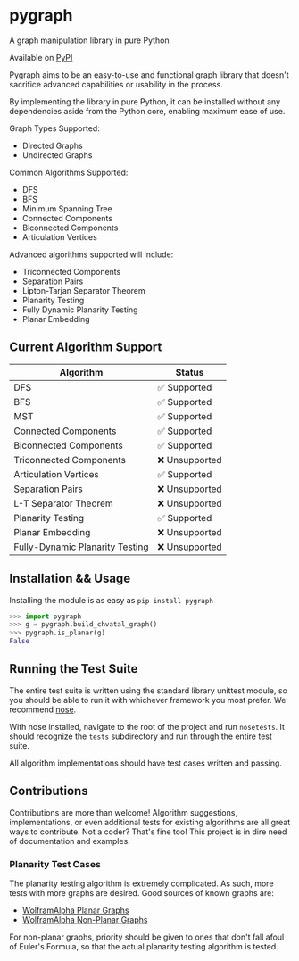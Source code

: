 # pygraph
A graph manipulation library in pure Python

Available on [PyPI](https://pypi.python.org/pypi/pygraph)

Pygraph aims to be an easy-to-use and functional graph library that doesn't sacrifice advanced capabilities or usability in the process.

By implementing the library in pure Python, it can be installed without any dependencies aside from the Python core, enabling maximum ease of use.

Graph Types Supported:
* Directed Graphs
* Undirected Graphs

Common Algorithms Supported:
* DFS
* BFS
* Minimum Spanning Tree
* Connected Components
* Biconnected Components
* Articulation Vertices

Advanced algorithms supported will include:
* Triconnected Components
* Separation Pairs
* Lipton-Tarjan Separator Theorem
* Planarity Testing
* Fully Dynamic Planarity Testing
* Planar Embedding

## Current Algorithm Support
Algorithm | Status
--------- | ------
DFS | :white_check_mark: Supported
BFS | :white_check_mark: Supported
MST | :white_check_mark: Supported
Connected Components | :white_check_mark: Supported
Biconnected Components | :white_check_mark: Supported
Triconnected Components | :x: Unsupported
Articulation Vertices | :white_check_mark: Supported
Separation Pairs | :x: Unsupported
L-T Separator Theorem | :x: Unsupported
Planarity Testing | :white_check_mark: Supported
Planar Embedding | :x: Unsupported
Fully-Dynamic Planarity Testing | :x: Unsupported


## Installation && Usage
Installing the module is as easy as `pip install pygraph`

```python
>>> import pygraph
>>> g = pygraph.build_chvatal_graph()
>>> pygraph.is_planar(g)
False
```

## Running the Test Suite
The entire test suite is written using the standard library unittest module, so you should be able to run it with whichever framework you most prefer. We recommend [nose](http://nose.readthedocs.io/).

With nose installed, navigate to the root of the project and run `nosetests`. It should recognize the `tests` subdirectory and run through the entire test suite.

All algorithm implementations should have test cases written and passing.


## Contributions
Contributions are more than welcome! Algorithm suggestions, implementations, or even additional tests for existing algorithms are all great ways to contribute. Not a coder? That's fine too! This project is in dire need of documentation and examples.

### Planarity Test Cases
The planarity testing algorithm is extremely complicated. As such, more tests with more graphs are desired. Good sources of known graphs are:

* [WolframAlpha Planar Graphs](http://mathworld.wolfram.com/PlanarGraph.html)
* [WolframAlpha Non-Planar Graphs](http://mathworld.wolfram.com/NonplanarGraph.html)

For non-planar graphs, priority should be given to ones that don't fall afoul of Euler's Formula, so that the actual planarity testing algorithm is tested.